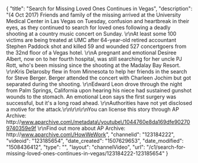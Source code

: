 {
    "title": "Search for Missing Loved Ones Continues in Vegas",
    "description": "(4 Oct 2017) Friends and family of the missing arrived at the University Medical Center in Las Vegas on Tuesday, confusion and heartbreak in their eyes, as they continued to search for loved ones following a deadly shooting at a country music concert on Sunday. \r\nAt least some 100 victims are being treated at UMC after 64-year-old retired accountant Stephen Paddock shot and killed 59 and wounded 527 concertgoers from the 32nd floor of a Vegas hotel. \r\nA pregnant and emotional Desiree Albert, now on to her fourth hospital, was still searching for her uncle PJ Rott, who's been missing since the shooting at the Madalay Bay Resort. \r\nKris Delarosby flew in from Minnesota to help her friends in the search for Steve Berger.  Berger attended the concert with Charleen Jochim but got separated during the shooting.  \r\nEdward Leon drove through the night from Palm Springs, California upon hearing his niece had sustained gunshot wounds to the stomach.  An emotional Leon says the first surgery was successful, but it's a long road ahead.  \r\nAuthorities have not yet disclosed a motive for the attack.\r\n\r\n\r\nYou can license this story through AP Archive: http:\/\/www.aparchive.com\/metadata\/youtube\/1044760e8da169dfe902709740359e9f \r\nFind out more about AP Archive: http:\/\/www.aparchive.com\/HowWeWork",
    "channelid": "123184222",
    "videoid": "123185654",
    "date_created": "1507629653",
    "date_modified": "1508436412",
    "type": "",
    "layout": "channelVideo",
    "url": "\/c1\/search-for-missing-loved-ones-continues-in-vegas\/123184222-123185654"
}